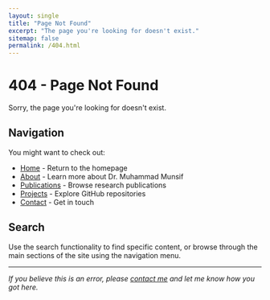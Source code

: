 ```yaml
---
layout: single
title: "Page Not Found"
excerpt: "The page you're looking for doesn't exist."
sitemap: false
permalink: /404.html
---
```


# 404 - Page Not Found

Sorry, the page you're looking for doesn't exist.

## Navigation

You might want to check out:

- [Home](/) - Return to the homepage
- [About](/about/) - Learn more about Dr. Muhammad Munsif
- [Publications](/publications/) - Browse research publications
- [Projects](/projects/) - Explore GitHub repositories
- [Contact](/contact/) - Get in touch

## Search

Use the search functionality to find specific content, or browse through the main sections of the site using the navigation menu.

---

*If you believe this is an error, please [contact me](mailto:munsif3797@gmail.com) and let me know how you got here.*
